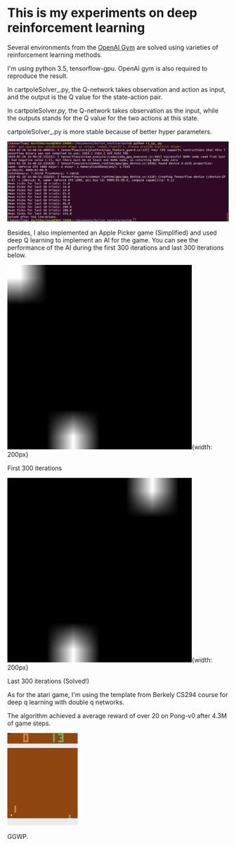 # This is my experiments on deep reinforcement learning

Several environments from the [OpenAI Gym](https://gym.openai.com/envs/CartPole-v0/) are solved using varieties of reinforcement learning methods.

I'm using python 3.5, tensorflow-gpu. OpenAI gym is also required to reproduce the result.

In cartpoleSolver_.py, the Q-network takes observation and action as input, and the output is the Q value for the state-action pair.

In cartpoleSolver.py, the Q-network takes observation as the input, while the outputs stands for the Q value for the two actions at this state.

cartpoleSolver_.py is more stable because of better hyper parameters.

![sample](img/456.png)


Besides, I also implemented an Apple Picker game (Simplified) and used deep Q learning to implement an AI for the game. You
 can see the performance of the AI during the first 300 iterations and last 300 iterations below.

![first 300](img/first300.gif){width: 200px}

First 300 iterations

![last 300](img/last300.gif){width: 200px}

Last 300 iterations (Solved!)

As for the atari game, I'm using the template from Berkely CS294 course for deep q learning with double q networks.

The algorithm achieved a average reward of over 20 on Pong-v0 after 4.3M of game steps.

![Pong]( img/pong.gif )

GGWP.
